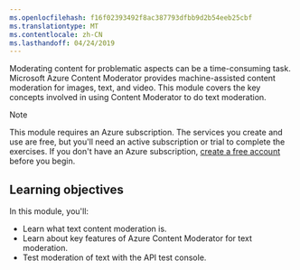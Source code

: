 ```yaml
---
ms.openlocfilehash: f16f02393492f8ac387793dfbb9d2b54eeb25cbf
ms.translationtype: MT
ms.contentlocale: zh-CN
ms.lasthandoff: 04/24/2019
---
```

Moderating content for problematic aspects can be a time-consuming task. Microsoft Azure Content Moderator provides machine-assisted content moderation for images, text, and video. This module covers the key concepts involved in using Content Moderator to do text moderation.

> [!NOTE]
> This module requires an Azure subscription. The services you create and use are free, but you'll need an active subscription or trial to complete the exercises. If you don't have an Azure subscription, [create a free account](https://azure.microsoft.com/free/) before you begin.

## <a name="learning-objectives"></a>Learning objectives

In this module, you'll:

- Learn what text content moderation is.
- Learn about key features of Azure Content Moderator for text moderation.
- Test moderation of text with the API test console.